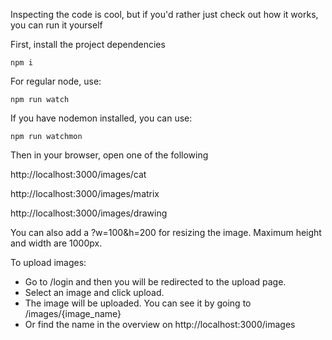 Inspecting the code is cool, but if you'd rather just check out how it works, you can run it yourself

First, install the project dependencies

```
npm i
```

For regular node, use:

```
npm run watch
```

If you have nodemon installed, you can use:

```
npm run watchmon
```

Then in your browser, open one of the following

http://localhost:3000/images/cat

http://localhost:3000/images/matrix

http://localhost:3000/images/drawing

You can also add a ?w=100&h=200 for resizing the image. Maximum height and width are 1000px.

To upload images:

- Go to /login and then you will be redirected to the upload page.
- Select an image and click upload.
- The image will be uploaded. You can see it by going to /images/{image_name}
- Or find the name in the overview on http://localhost:3000/images
